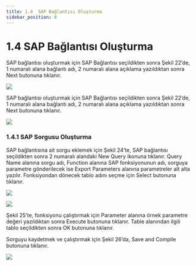 ```yaml
---
title: 1.4  SAP Bağlantısı Oluşturma
sidebar_position: 8
---
```


# 1.4  SAP Bağlantısı Oluşturma

SAP bağlantısı oluşturmak için SAP Bağlantısı seçildikten sonra Şekil 22’de, 1 numaralı alana bağlantı adı, 2 numaralı alana açıklama yazıldıktan sonra Next butonuna tıklanır. 

![](https://docsbimser.blob.core.windows.net/imagecontainer/auto-upload0685f727-76f3-4d8b-8568-335ff940081a)

SAP bağlantısı oluşturmak için SAP Bağlantısı seçildikten sonra Şekil 22’de, 1 numaralı alana bağlantı adı, 2 numaralı alana açıklama yazıldıktan sonra Next butonuna tıklanır. 

![](https://docsbimser.blob.core.windows.net/imagecontainer/auto-upload967e1c25-cea9-4fff-95fd-1e9ceb63d3e4)

### 1.4.1 SAP Sorgusu Oluşturma

SAP bağlantısına ait sorgu eklemek için  Şekil 24’te, SAP bağlantısı seçildikten sonra 2 numaralı alandaki New Query ikonuna tıklanır. Query Name alanına sorgu adı, Function alanına SAP fonksiyonunun adı, sorguya parametre gönderilecek ise Export Parameters alanına parametreler alt alta yazılır. Fonksiyondan dönecek tablo adını seçme için Select butonuna tıklanır. 

![](https://docsbimser.blob.core.windows.net/imagecontainer/auto-upload6f9830d5-1eaa-42cd-b9c2-0f64439730f7)

![](https://docsbimser.blob.core.windows.net/imagecontainer/auto-upload629bbe63-5641-41db-b674-ee88bd0ce081)

Şekil 25’te, fonksiyonu çalıştırmak için Parameter alanına örnek parametre değeri yazıldıktan sonra Execute butonuna tıklanır. Table alanından ilgili tablo seçildikten sonra OK butonuna tıklanır. 

Sorguyu kaydetmek ve çalıştırmak için Şekil 26’da, Save and Compile butonuna tıklanır. 


![](https://docsbimser.blob.core.windows.net/imagecontainer/auto-upload7dc0baf5-f606-4378-a877-cb9fd06a5ced)